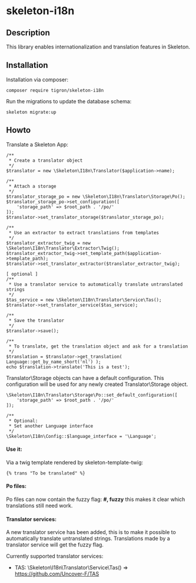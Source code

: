 # skeleton-i18n

## Description

This library enables internationalization and translation features in Skeleton.

## Installation

Installation via composer:

    composer require tigron/skeleton-i18n

Run the migrations to update the database schema:

	skeleton migrate:up

## Howto

Translate a Skeleton App:


	/**
	 * Create a translator object
	 */
	$translator = new \Skeleton\I18n\Translator($application->name);

	/**
	 * Attach a storage
	 */
	$translator_storage_po = new \Skeleton\I18n\Translator\Storage\Po();
	$translator_storage_po->set_configuration([
		'storage_path' => $root_path . '/po/'
	]);
	$translator->set_translator_storage($translator_storage_po);

	/**
	 * Use an extractor to extract translations from templates
	 */
	$translator_extractor_twig = new \Skeleton\I18n\Translator\Extractor\Twig();
	$translator_extractor_twig->set_template_path($application->template_path);
	$translator->set_translator_extractor($translator_extractor_twig);

	[ optional ]
 	/**
	 * Use a translator service to automatically translate untranslated strings
	 */
	$tas_service = new \Skeleton\I18n\Translator\Service\Tas();
	$translator->set_translator_service($tas_service);

	/**
	 * Save the translator
	 */
	$translator->save();

	/**
	 * To translate, get the translation object and ask for a translation
	 */
	$translation = $translator->get_translation( Language::get_by_name_short('nl') );
	echo $translation->translate('This is a test');


Translator\Storage objects can have a default configuration. This configuration
will be used for any newly created Translator\Storage object.

	\Skeleton\I18n\Translator\Storage\Po::set_default_configuration([
		'storage_path' => $root_path . '/po/'
	]);

	/**
	 * Optional:
	 * Set another Language interface
	 */
	\Skeleton\I18n\Config::$language_interface = '\Language';

#### Use it:

Via a twig template rendered by skeleton-template-twig:

	{% trans "To be translated" %}

#### Po files:

Po files can now contain the fuzzy flag: **#, fuzzy** this makes it clear which translations still need work. 


#### Translator services:

A new translator service has been added, this is to make it possible to automatically translate untranslated strings.
Translations made by a translator service will get the fuzzy flag. 

Currently supported translator services: 
- TAS: \Skeleton\I18n\Translator\Service\Tas() => https://github.com/Uncover-F/TAS
